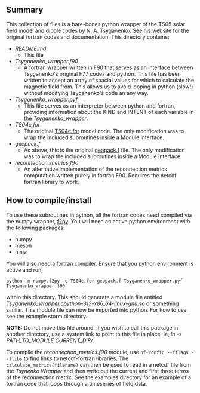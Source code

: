 ## Summary

This collection of files is a bare-bones python wrapper of the TS05 solar field model and dipole codes by N. A. Tsyganenko. See his [website](https://geo.phys.spbu.ru/~tsyganenko/empirical-models/) for the original fortran codes and documentation.  This directory contains:

 - *README.md* 
    - This file
 - *Tsyganenko_wrapper.f90*
    - A fortran wrapper written in F90 that serves as an interface between Tsyganenko's original F77 codes and python. This file has been written to accept an array of spacial values for which to calculate the magnetic field from. This allows us to avoid looping in python (slow!) without modifying Tsyganenko's code an any way.
 - *Tsyganenko_wrapper.pyf*
    - This file serves as an interpreter between python and fortran, providing information about the KIND and INTENT of each variable in the *Tsyganenko_wrapper*.  
 - *TS04c.for*
    - The original [TS04c.for](https://geo.phys.spbu.ru/~tsyganenko/empirical-models/magnetic_field/ts05/) model code.  The only modification was  to wrap the included subroutines inside a Module interface.
 - *geopack.f*
    - As above, this is the original [geopack.f](https://geo.phys.spbu.ru/~tsyganenko/empirical-models/coordinate_systems/geopack) file. The only modification was to wrap the included subroutines inside a Module interface.
 - *reconnection_metrics.f90*
    - An alternative implementation of the reconnection metrics computation written purely in fortran F90.  Requires the netcdf fortran library to work.

## How to compile/install

To use these subroutines in python, all the fortran codes need compiled via the numpy wrapper, [f2py](https://numpy.org/doc/stable/f2py/f2py.getting-started.html).  You will need an active python environment with the following packages:

 - numpy
 - meson
 - ninja

You will also need a fortran compiler.  Ensure that you python environment is active and run,
```
python -m numpy.f2py -c TS04c.for geopack.f Tsyganenko_wrapper.pyf Tsyganenko_wrapper.f90
```
within this directory.  This should generate a module file entitled *Tsyganenko_wrapper.cpython-313-x86_64-linux-gnu.so* or something similar. This module file can now be imported into python. For how to use, see the example storm directory.

**NOTE:** Do not move this file around. If you wish to call this package in another directory, use a system link to point to this file in place.  Ie, *ln -s PATH_TO_MODULE CURRENT_DIR/.*

To compile the *reconnection_metrics.f90* module, use ``` nf-config --fflags --flibs ``` to find links to netcdf-fortran libraries.  The ```calculate_metrics(filename)``` can then be used to read in a netcdf file from the *Tsynenko Wrapper* and then write out the current and first three terms of the reconnection metric.  See the examples directory for an example of a fortran code that loops through a timeseries of field data.
